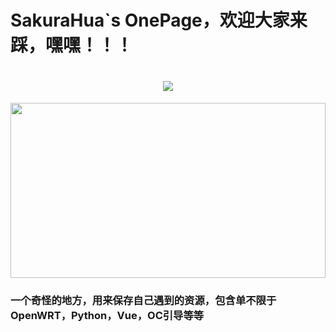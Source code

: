 # **SakuraHua**`s OnePage，欢迎大家来踩，嘿嘿！！！

<h1 align="center">
	<a href="https://github.com/HuaSakura">
		<img src="https://readme-typing-svg.herokuapp.com/?lines=欢迎来到SakuraHua`s空间&center=true&size=27">
	</a>
</h1>


<img height=280 width=100% align="center" src="https://github-readme-stats.vercel.app/api?username=HuaSakura&show_icons=true&theme=cobalt&border_radius=10&locale=cn&line_height=30" />

### 一个奇怪的地方，用来保存自己遇到的资源，包含单不限于OpenWRT，Python，Vue，OC引导等等

